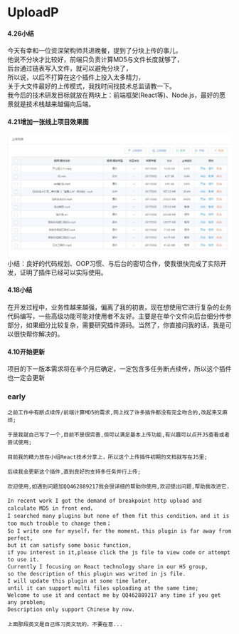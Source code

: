 # UploadP
#### 4.26小结
今天有幸和一位资深架构师共进晚餐，提到了分块上传的事儿，<br/>
他说不分块才比较好，前端只负责计算MD5与文件长度就够了，<br/>
后台通过链表写入文件，就可以避免分块了，<br/>
所以说，以后不打算在这个插件上投入太多精力，<br/>
关于大文件最好的上传模式，我找时间找技术总监请教一下。<br/>
我今后的技术研发目标就放在两块上：前端框架(React等)、Node.js，最好的愿景就是技术栈越来越偏向后端。<br/>

#### 4.21增加一张线上项目效果图
![img](https://github.com/TerryBeanX2/UploadP/raw/master/egImg/example.jpg)
小结：良好的代码规划、OOP习惯、与后台的密切合作，使我很快完成了实际开发，证明了插件已经可以实际使用。

#### 4.18小结
在开发过程中，业务性越来越强，偏离了我的初衷，现在想使用它进行复杂的业务代码编写，一些高级功能可能对使用者不友好。主要是在单个文件向后台细分传参部分，如果细分比较复杂，需要研究插件源码。当然了，你直接问我的话，我是可以很快帮你解决的。

#### 4.10开始更新
项目的下一版本需求将在半个月后确定，一定包含多任务断点续传，所以这个插件也一定会更新
    
### early 
    之前工作中有断点续传/前端计算MD5的需求,网上找了许多插件都没有完全吻合的,改起来又麻烦;
    
    于是我就自己写了一个,目前不是很完善,但可以满足基本上传功能,有兴趣可以点开JS查看或者尝试使用;
    
    目前我的精力放在小组React技术分享上，所以这个上传插件初期的文档就写在JS里;
    
    后续我会更新这个插件,直到良好的支持多任务并行上传;
    
    欢迎使用,如遇到问题加QQ462889217我会很详细的帮助你使用,欢迎提出问题,帮助我改进它.

    In recent work I got the demand of breakpoint http upload and calculate MD5 in front end，
    I searched many plugins but none of them fit this condition，and it is too much trouble to change them；
    So I write one for myself，for the moment，this plugin is far away from perfect,
    but it can satisfy some basic function,
    if you interest in it,please click the js file to view code or attempt to use it.
    Currently I focusing on React technology share in our H5 group,
    so the description of this plugin was writed in js file.
    I will update this plugin at some time later,
    until it can support multi files uploading at the same time;
    Welcome to use it and contact me by QQ462889217 any time if you get any problem;
    Description only support Chinese by now.
    
    上面那段英文是自己练习英文玩的，不要在意...
